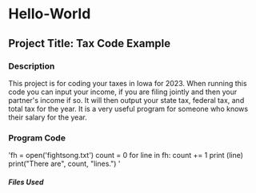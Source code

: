 # Hello-World

## Project Title: Tax Code Example


### Description
This project is for coding your taxes in Iowa for 2023. When running this code you can input your income, if you are filing jointly and then your partner's income if so. It will then output your state tax, federal tax, and total tax for the year. It is a very useful program for someone who knows their salary for the year. 

### Program Code

'fh = open('fightsong.txt')
count = 0
for line in fh:
    count += 1
    print (line)
print("There are", count, "lines.")
'
##### Files Used
